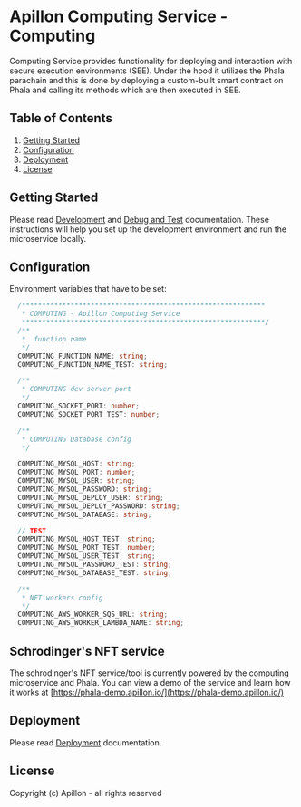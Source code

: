 # Apillon Computing Service - Computing

Computing Service provides functionality for deploying and interaction with
secure execution environments (SEE). Under the hood it utilizes the Phala parachain and this is done by deploying a custom-built
smart contract on Phala and calling its methods which are then executed in SEE.

## Table of Contents

1. [Getting Started](#getting-started)
2. [Configuration](#configuration)
3. [Deployment](#deployment)
4. [License](#license)

## Getting Started

Please read [Development](../../docs/development.md)
and [Debug and Test](../../docs/debug-and-test.md) documentation.
These instructions will help you set up the development environment and run the
microservice locally.

## Configuration

Environment variables that have to be set:

```ts
  /************************************************************
   * COMPUTING - Apillon Computing Service
   ************************************************************/
  /**
   *  function name
   */
  COMPUTING_FUNCTION_NAME: string;
  COMPUTING_FUNCTION_NAME_TEST: string;

  /**
   * COMPUTING dev server port
   */
  COMPUTING_SOCKET_PORT: number;
  COMPUTING_SOCKET_PORT_TEST: number;

  /**
   * COMPUTING Database config
   */

  COMPUTING_MYSQL_HOST: string;
  COMPUTING_MYSQL_PORT: number;
  COMPUTING_MYSQL_USER: string;
  COMPUTING_MYSQL_PASSWORD: string;
  COMPUTING_MYSQL_DEPLOY_USER: string;
  COMPUTING_MYSQL_DEPLOY_PASSWORD: string;
  COMPUTING_MYSQL_DATABASE: string;

  // TEST
  COMPUTING_MYSQL_HOST_TEST: string;
  COMPUTING_MYSQL_PORT_TEST: number;
  COMPUTING_MYSQL_USER_TEST: string;
  COMPUTING_MYSQL_PASSWORD_TEST: string;
  COMPUTING_MYSQL_DATABASE_TEST: string;

  /**
   * NFT workers config
   */
  COMPUTING_AWS_WORKER_SQS_URL: string;
  COMPUTING_AWS_WORKER_LAMBDA_NAME: string;
```

## Schrodinger's NFT service

The schrodinger's NFT service/tool is currently powered by the computing microservice and Phala. You can view a demo of the service and learn how it works at [https://phala-demo.apillon.io/](https://phala-demo.apillon.io/)

## Deployment

Please read [Deployment](../../docs/deployment.md) documentation.

## License

Copyright (c) Apillon - all rights reserved
